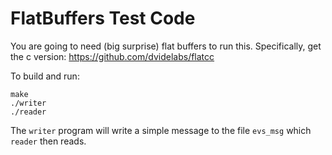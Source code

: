 # FlatBuffers Test Code

You are going to need (big surprise) flat buffers to run this.
Specifically, get the c version: https://github.com/dvidelabs/flatcc

To build and run:

    make
    ./writer
    ./reader

The `writer` program will write a simple message to the file `evs_msg` which `reader` then reads.

